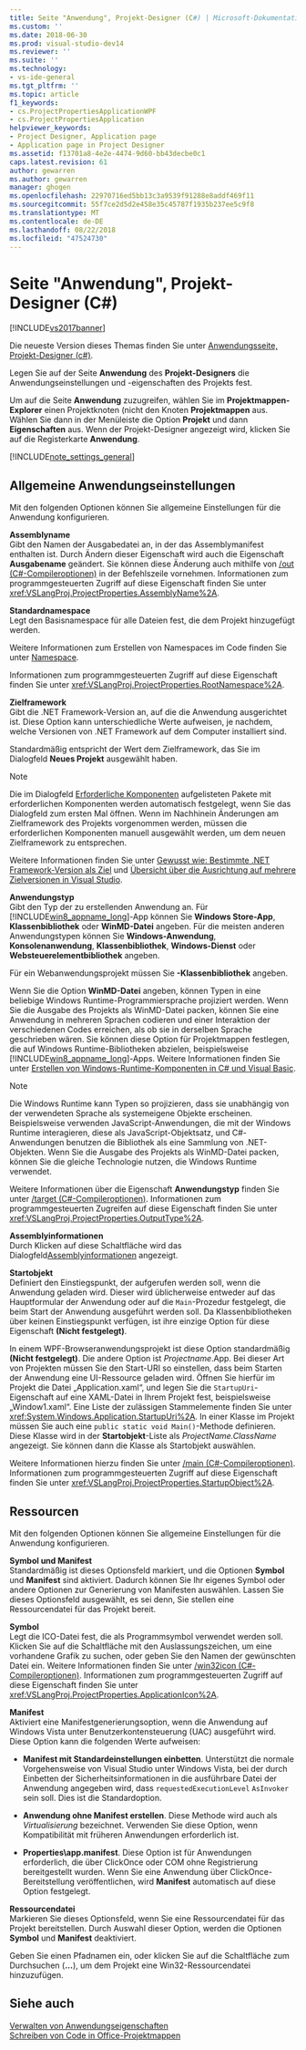 ```yaml
---
title: Seite "Anwendung", Projekt-Designer (C#) | Microsoft-Dokumentation
ms.custom: ''
ms.date: 2018-06-30
ms.prod: visual-studio-dev14
ms.reviewer: ''
ms.suite: ''
ms.technology:
- vs-ide-general
ms.tgt_pltfrm: ''
ms.topic: article
f1_keywords:
- cs.ProjectPropertiesApplicationWPF
- cs.ProjectPropertiesApplication
helpviewer_keywords:
- Project Designer, Application page
- Application page in Project Designer
ms.assetid: f13701a8-4e2e-4474-9d60-bb43decbe0c1
caps.latest.revision: 61
author: gewarren
ms.author: gewarren
manager: ghogen
ms.openlocfilehash: 22970716ed5bb13c3a9539f91288e8addf469f11
ms.sourcegitcommit: 55f7ce2d5d2e458e35c45787f1935b237ee5c9f8
ms.translationtype: MT
ms.contentlocale: de-DE
ms.lasthandoff: 08/22/2018
ms.locfileid: "47524730"
---
```

# <a name="application-page-project-designer-c"></a>Seite "Anwendung", Projekt-Designer (C#)
[!INCLUDE[vs2017banner](../../includes/vs2017banner.md)]

Die neueste Version dieses Themas finden Sie unter [Anwendungsseite, Projekt-Designer (c#)](https://docs.microsoft.com/visualstudio/ide/reference/application-page-project-designer-csharp).  
  
  
Legen Sie auf der Seite **Anwendung** des **Projekt-Designers** die Anwendungseinstellungen und -eigenschaften des Projekts fest.  
  
 Um auf die Seite **Anwendung** zuzugreifen, wählen Sie im **Projektmappen-Explorer** einen Projektknoten (nicht den Knoten **Projektmappen** aus. Wählen Sie dann in der Menüleiste die Option **Projekt** und dann **Eigenschaften** aus. Wenn der Projekt-Designer angezeigt wird, klicken Sie auf die Registerkarte **Anwendung**.  
  
 [!INCLUDE[note_settings_general](../../includes/note-settings-general-md.md)]  
  
## <a name="general-application-settings"></a>Allgemeine Anwendungseinstellungen  
 Mit den folgenden Optionen können Sie allgemeine Einstellungen für die Anwendung konfigurieren.  
  
 **Assemblyname**  
 Gibt den Namen der Ausgabedatei an, in der das Assemblymanifest enthalten ist. Durch Ändern dieser Eigenschaft wird auch die Eigenschaft **Ausgabename** geändert. Sie können diese Änderung auch mithilfe von [/out (C#-Compileroptionen)](http://msdn.microsoft.com/library/70d91d01-7bd2-4aea-ba8b-4e9807e9caa5) in der Befehlszeile vornehmen. Informationen zum programmgesteuerten Zugriff auf diese Eigenschaft finden Sie unter <xref:VSLangProj.ProjectProperties.AssemblyName%2A>.  
  
 **Standardnamespace**  
 Legt den Basisnamespace für alle Dateien fest, die dem Projekt hinzugefügt werden.  
  
 Weitere Informationen zum Erstellen von Namespaces im Code finden Sie unter [Namespace](http://msdn.microsoft.com/library/0a788423-9110-42e0-97d9-bda41ca4870f).  
  
 Informationen zum programmgesteuerten Zugriff auf diese Eigenschaft finden Sie unter <xref:VSLangProj.ProjectProperties.RootNamespace%2A>.  
  
 **Zielframework**  
 Gibt die .NET Framework-Version an, auf die die Anwendung ausgerichtet ist. Diese Option kann unterschiedliche Werte aufweisen, je nachdem, welche Versionen von .NET Framework auf dem Computer installiert sind.  
  
 Standardmäßig entspricht der Wert dem Zielframework, das Sie im Dialogfeld **Neues Projekt** ausgewählt haben.  
  
> [!NOTE]
>  Die im Dialogfeld [Erforderliche Komponenten](../../ide/reference/prerequisites-dialog-box.md) aufgelisteten Pakete mit erforderlichen Komponenten werden automatisch festgelegt, wenn Sie das Dialogfeld zum ersten Mal öffnen. Wenn im Nachhinein Änderungen am Zielframework des Projekts vorgenommen werden, müssen die erforderlichen Komponenten manuell ausgewählt werden, um dem neuen Zielframework zu entsprechen.  
  
 Weitere Informationen finden Sie unter [Gewusst wie: Bestimmte .NET Framework-Version als Ziel](../../ide/how-to-target-a-version-of-the-dotnet-framework.md) und [Übersicht über die Ausrichtung auf mehrere Zielversionen in Visual Studio](../../ide/visual-studio-multi-targeting-overview.md).  
  
 **Anwendungstyp**  
 Gibt den Typ der zu erstellenden Anwendung an. Für [!INCLUDE[win8_appname_long](../../includes/win8-appname-long-md.md)]-App können Sie **Windows Store-App**, **Klassenbibliothek** oder **WinMD-Datei** angeben. Für die meisten anderen Anwendungstypen können Sie **Windows-Anwendung**, **Konsolenanwendung**, **Klassenbibliothek**, **Windows-Dienst** oder **Websteuerelementbibliothek** angeben.  
  
 Für ein Webanwendungsprojekt müssen Sie **-Klassenbibliothek** angeben.  
  
 Wenn Sie die Option **WinMD-Datei** angeben, können Typen in eine beliebige Windows Runtime-Programmiersprache projiziert werden. Wenn Sie die Ausgabe des Projekts als WinMD-Datei packen, können Sie eine Anwendung in mehreren Sprachen codieren und einer Interaktion der verschiedenen Codes erreichen, als ob sie in derselben Sprache geschrieben wären. Sie können diese Option für Projektmappen festlegen, die auf Windows Runtime-Bibliotheken abzielen, beispielsweise [!INCLUDE[win8_appname_long](../../includes/win8-appname-long-md.md)]-Apps. Weitere Informationen finden Sie unter [Erstellen von Windows-Runtime-Komponenten in C# und Visual Basic](http://go.microsoft.com/fwlink/?LinkId=231895).  
  
> [!NOTE]
>  Die Windows Runtime kann Typen so projizieren, dass sie unabhängig von der verwendeten Sprache als systemeigene Objekte erscheinen. Beispielsweise verwenden JavaScript-Anwendungen, die mit der Windows Runtime interagieren, diese als JavaScript-Objektsatz, und C#-Anwendungen benutzen die Bibliothek als eine Sammlung von .NET-Objekten. Wenn Sie die Ausgabe des Projekts als WinMD-Datei packen, können Sie die gleiche Technologie nutzen, die Windows Runtime verwendet.  
  
 Weitere Informationen über die Eigenschaft **Anwendungstyp** finden Sie unter [/target (C#-Compileroptionen)](http://msdn.microsoft.com/library/a18bbd8e-bbf7-49e7-992c-717d0eb1f76f). Informationen zum programmgesteuerten Zugreifen auf diese Eigenschaft finden Sie unter <xref:VSLangProj.ProjectProperties.OutputType%2A>.  
  
 **Assemblyinformationen**  
 Durch Klicken auf diese Schaltfläche wird das Dialogfeld[Assemblyinformationen](../../ide/reference/assembly-information-dialog-box.md) angezeigt.  
  
 **Startobjekt**  
 Definiert den Einstiegspunkt, der aufgerufen werden soll, wenn die Anwendung geladen wird. Dieser wird üblicherweise entweder auf das Hauptformular der Anwendung oder auf die `Main`-Prozedur festgelegt, die beim Start der Anwendung ausgeführt werden soll. Da Klassenbibliotheken über keinen Einstiegspunkt verfügen, ist ihre einzige Option für diese Eigenschaft **(Nicht festgelegt)**.  
  
 In einem WPF-Browseranwendungsprojekt ist diese Option standardmäßig **(Nicht festgelegt)**. Die andere Option ist *Projectname*.App. Bei dieser Art von Projekten müssen Sie den Start-URI so einstellen, dass beim Starten der Anwendung eine UI-Ressource geladen wird. Öffnen Sie hierfür im Projekt die Datei „Application.xaml“, und legen Sie die `StartupUri`-Eigenschaft auf eine XAML-Datei in Ihrem Projekt fest, beispielsweise „Window1.xaml“. Eine Liste der zulässigen Stammelemente finden Sie unter <xref:System.Windows.Application.StartupUri%2A>. In einer Klasse im Projekt müssen Sie auch eine `public static void Main()`-Methode definieren. Diese Klasse wird in der **Startobjekt**-Liste als *ProjectName.ClassName* angezeigt. Sie können dann die Klasse als Startobjekt auswählen.  
  
 Weitere Informationen hierzu finden Sie unter [/main (C#-Compileroptionen)](http://msdn.microsoft.com/library/975cf4d5-36ac-4530-826c-4aad0c7f2049). Informationen zum programmgesteuerten Zugriff auf diese Eigenschaft finden Sie unter <xref:VSLangProj.ProjectProperties.StartupObject%2A>.  
  
## <a name="resources"></a>Ressourcen  
 Mit den folgenden Optionen können Sie allgemeine Einstellungen für die Anwendung konfigurieren.  
  
 **Symbol und Manifest**  
 Standardmäßig ist dieses Optionsfeld markiert, und die Optionen **Symbol** und **Manifest** sind aktiviert. Dadurch können Sie Ihr eigenes Symbol oder andere Optionen zur Generierung von Manifesten auswählen. Lassen Sie dieses Optionsfeld ausgewählt, es sei denn, Sie stellen eine Ressourcendatei für das Projekt bereit.  
  
 **Symbol**  
 Legt die ICO-Datei fest, die als Programmsymbol verwendet werden soll. Klicken Sie auf die Schaltfläche mit den Auslassungszeichen, um eine vorhandene Grafik zu suchen, oder geben Sie den Namen der gewünschten Datei ein. Weitere Informationen finden Sie unter [/win32icon (C#-Compileroptionen)](http://msdn.microsoft.com/library/756d9b6d-ab07-41b7-ba58-5bd88f711138). Informationen zum programmgesteuerten Zugriff auf diese Eigenschaft finden Sie unter <xref:VSLangProj.ProjectProperties.ApplicationIcon%2A>.  
  
 **Manifest**  
 Aktiviert eine Manifestgenerierungsoption, wenn die Anwendung auf Windows Vista unter Benutzerkontensteuerung (UAC) ausgeführt wird. Diese Option kann die folgenden Werte aufweisen:  
  
-   **Manifest mit Standardeinstellungen einbetten**. Unterstützt die normale Vorgehensweise von Visual Studio unter Windows Vista, bei der durch Einbetten der Sicherheitsinformationen in die ausführbare Datei der Anwendung angegeben wird, dass `requestedExecutionLevel` `AsInvoker` sein soll. Dies ist die Standardoption.  
  
-   **Anwendung ohne Manifest erstellen**. Diese Methode wird auch als *Virtualisierung* bezeichnet. Verwenden Sie diese Option, wenn Kompatibilität mit früheren Anwendungen erforderlich ist.  
  
-   **Properties\app.manifest**. Diese Option ist für Anwendungen erforderlich, die über ClickOnce oder COM ohne Registrierung bereitgestellt wurden. Wenn Sie eine Anwendung über ClickOnce-Bereitstellung veröffentlichen, wird **Manifest** automatisch auf diese Option festgelegt.  
  
 **Ressourcendatei**  
 Markieren Sie dieses Optionsfeld, wenn Sie eine Ressourcendatei für das Projekt bereitstellen. Durch Auswahl dieser Option, werden die Optionen **Symbol** und **Manifest** deaktiviert.  
  
 Geben Sie einen Pfadnamen ein, oder klicken Sie auf die Schaltfläche zum Durchsuchen (**...**), um dem Projekt eine Win32-Ressourcendatei hinzuzufügen.  
  
## <a name="see-also"></a>Siehe auch  
[Verwalten von Anwendungseigenschaften](../../ide/application-properties.md)  
 [Schreiben von Code in Office-Projektmappen](http://msdn.microsoft.com/library/2d4d8fd0-e881-4829-976f-0d1a9221dec0)



